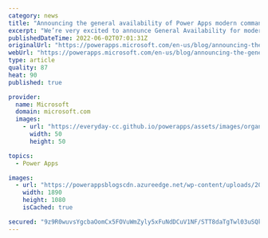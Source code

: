 ```yaml
---
category: news
title: "Announcing the general availability of Power Apps modern commanding"
excerpt: "We’re very excited to announce General Availability for modern commanding. Commanding (formerly known as the Ribbon in Model-driven apps) has been re-imagined from the ground up and many new capabilities are available with this GA release. "
publishedDateTime: 2022-06-02T07:01:31Z
originalUrl: "https://powerapps.microsoft.com/en-us/blog/announcing-the-general-availability-of-power-apps-modern-commanding/"
webUrl: "https://powerapps.microsoft.com/en-us/blog/announcing-the-general-availability-of-power-apps-modern-commanding/"
type: article
quality: 87
heat: 90
published: true

provider:
  name: Microsoft
  domain: microsoft.com
  images:
    - url: "https://everyday-cc.github.io/powerapps/assets/images/organizations/microsoft.com-50x50.jpg"
      width: 50
      height: 50

topics:
  - Power Apps

images:
  - url: "https://powerappsblogscdn.azureedge.net/wp-content/uploads/2022/06/Commanding-GA-Blog-main2.gif"
    width: 1890
    height: 1080
    isCached: true

secured: "9z9R0wuvsYgcbaOomCx5FOVuWmZyly5xFuNdDCuV1NF/STT8daTgTwl03uSQkpACvq7cuJreYWYOkI4trUcBMgrwdoydq6+E0pkSTfsaKASXcRCUtSED/9Tde/z2Tkj/PWmKgTpW3qamC1r3DEDazD+tOl5JfOAVRfhbvAUiIFBeeH2JMUMrpbYS0AzVVycBKMNP+xSBVyATSBKqwMLay0L6p4UrphzeMZrrTa+Qh8tQE/NOpGEyHTiXZU/xG4/WniCNRNmf+rYgPLPpZP5MmlGGrrwxokM97OSw+1vMCtk2LVIrLnJWFLCa/AAcQeORnNfopEkiGtpqSvulYsv0Y5SjwvBRYIc4SuUgftMPwS0=;EZGSn8f5aBKF4OlLF60TLg=="
---
```


